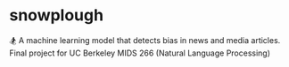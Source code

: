 # snowplough
🏂 A machine learning model that detects bias in news and media articles. Final project for UC Berkeley MIDS 266 (Natural Language Processing)
